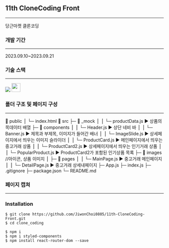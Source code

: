 ## 11th CloneCoding Front
<hr/>
당근마켓 클론코딩

### 개발 기간
<hr/>
2023.09.10~2023.09.21

### 기술 스택
<hr/>
<img src="https://img.shields.io/badge/React-61DAFB?style=flat&logo=React&logoColor=white"/>
<img src="https://img.shields.io/badge/styled_components-DB7093?style=flat-square&logo=styled-components&logoColor=white" height="28px"/>

### 폴더 구조 및 페이지 구성
<hr/>
📂 public
⎪ └─ index.html
📂 src
├─ 📂 _mock
⎪ ⎪ └─ productData.js            ▶︎ 상품의 목데이터 배열
├─ 📂 components
⎪ ⎪ └─ Header.js                 ▶︎ 상단 네비 바
⎪ ⎪ └─ Banner.js                 ▶︎ 제목과 부제목, 이미지가 들어간 배너
⎪ ⎪ └─ ImageSlide.js             ▶︎ 상세페이지에서 띄우는 이미지 슬라이더
⎪ ⎪ └─ ProductCard.js            ▶︎ 메인페이지에서 띄우는 중고거래 상품
⎪ ⎪ └─ ProductCard2.js           ▶︎ 상세페이지에서 띄우는 인기거래 상품
⎪ ⎪ └─ PopularProduct.js         ▶︎ ProductCard2가 포함된 인기상품 목록
├─ 📂 images //아이콘, 상품 이미지
⎪
├─ 📂 pages
⎪ ⎪ └─ MainPage.js               ▶︎ 중고거래 메인페이지
⎪ ⎪ └─ DetailPage.js             ▶︎ 중고거래 상세내페이지
├─ App.js
├─ index.js
├─ .gitignore
├─ package.json
└─ README.md


### 페이지 캡쳐
<hr/>

### Installation
```
$ git clone https://github.com/JiwonChoi0805/11th-CloneCoding-Front.git
$ cd clone_coding

$ npm i
$ npm i styled-components
$ npm install react-router-dom --save
```
